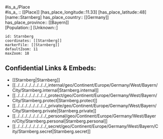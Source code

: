 ﻿---
location: [48,11.33] 
mapzoom: [7,12] 
mapmarker: city 
type: City
tags:
- geo/City


SpocWebEntityId: 34524
isDeleted: false
confidential: public

---
#is_a_/Place  
#is_a_ :: [[Place]] 
[has_place_longitude::11.33] 
[has_place_latitude::48] 
[name::Starnberg] 
has_place_country:: [[Germany]]  
has_place_province:: [[Bayern]]  
[Population::] 
[Unknown::] 


```leaflet
id: Starnberg
coordinates: [[Starnberg]] 
markerFile: [[Starnberg]] 
defaultZoom: 11 
maxZoom: 18
```


## Confidential Links & Embeds: 
- [[Starnberg|Starnberg]]  
- [[../../../../../../../../_internal/geo/Continent/Europe/Germany/West/Bayern/City/Starnberg.internal|Starnberg.internal]] 
- [[../../../../../../../../_protect/geo/Continent/Europe/Germany/West/Bayern/City/Starnberg.protect|Starnberg.protect]] 
- [[../../../../../../../../_private/geo/Continent/Europe/Germany/West/Bayern/City/Starnberg.private|Starnberg.private]] 
- [[../../../../../../../../_personal/geo/Continent/Europe/Germany/West/Bayern/City/Starnberg.personal|Starnberg.personal]] 
- [[../../../../../../../../_secret/geo/Continent/Europe/Germany/West/Bayern/City/Starnberg.secret|Starnberg.secret]] 
